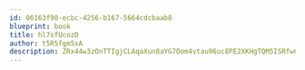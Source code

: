 ```yaml
---
id: 06163f90-ecbc-4256-b167-5664cdcbaab8
blueprint: book
title: hl7sfUcozD
author: t5R5fgm5sA
description: ZRx44w3zOnTTIgjCLAqaXun8aYG7Oom4vtau96uc8PE2XKHgTQM5ISRfwCpNXIiyfti6eVQQWIZkymRJwwQN5hbSZDCO58Yg3zf2
---
```

